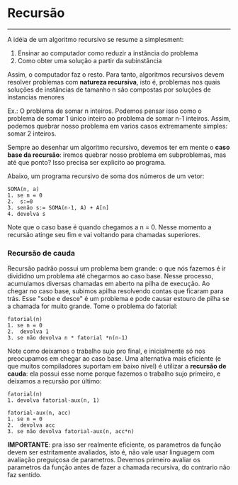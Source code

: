 # Recursão

***

A idéia de um algoritmo recursivo se resume a simplesment:

1. Ensinar ao computador como reduzir a instância do problema
2. Como obter uma solução a partir da subinstância

Assim, o computador faz o resto. Para tanto, algoritmos recursivos devem resolver problemas com **natureza recursiva**, isto é, problemas nos quais soluções de instâncias de tamanho n são compostas por soluções de instancias menores

Ex.: O problema de somar n inteiros. Podemos pensar isso como o problema de somar 1 único inteiro ao problema de somar n-1 inteiros. Assim, podemos quebrar nosso problema em varios casos extremamente simples: somar 2 inteiros.

Sempre ao desenhar um algoritmo recursivo, devemos ter em mente o **caso base da recursão**: iremos quebrar nosso problema em subproblemas, mas até que ponto? Isso precisa ser explicito ao programa.

Abaixo, um programa recursivo de soma dos números de um vetor:

```
SOMA(n, a)
1. se n = 0
2.	s:=0
3. senão s:= SOMA(n-1, A) + A[n]
4. devolva s
```

Note que o caso base é quando chegamos a n = 0. Nesse momento a recursão atinge seu fim e vai voltando para chamadas superiores.



### Recursão de cauda

Recursão padrão possui um problema bem grande: o que nós fazemos é ir divididno um problema até chegarmos ao caso base. Nesse processo, acumulamos diversas chamadas em aberto na pilha de execução. Ao chegar no caso base, subimos  apilha resolvendo contas que ficaram para trás. Esse "sobe e desce" é um problema e pode causar estouro de pilha se a chamada for muito grande. Tome o problema do fatorial:

```
fatorial(n)
1. se n = 0
2.	devolva 1
3. se não devolva n * fatorial *n(n-1)
```

Note como deixamos o trabalho sujo pro final, e inicialmente só nos preocupamos em chegar ao caso base. Uma alternativa mais eficiente (e que muitos compiladores suportam em baixo nível) é utilizar a **recursão de cauda**: ela possui esse nome porque fazemos o trabalho sujo primeiro, e deixamos a recursão por último:

```  
fatorial(n)
1. devolva fatorial-aux(n, 1)

fatorial-aux(n, acc)
1. se n = 0
2.	devolva acc
3. se não devolva fatorial-aux(n, acc*n)
```

**IMPORTANTE**: pra isso ser realmente eficiente, os parametros da função devem ser estritamente avaliados, isto é, não vale usar linguagem com avaliação preguiçosa de parametros. Devemos primeiro avaliar os parametros da função antes de fazer a chamada recursiva, do contrario não faz sentido.